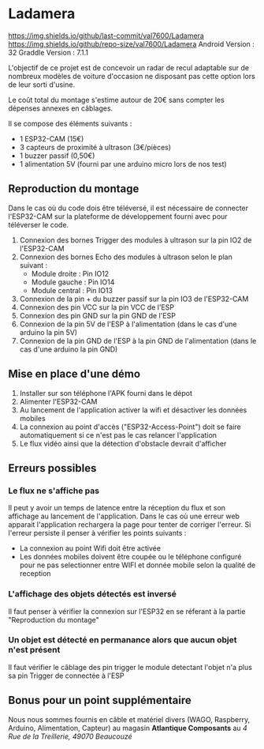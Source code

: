 # Ladamera
https://img.shields.io/github/last-commit/val7600/Ladamera
https://img.shields.io/github/repo-size/val7600/Ladamera
Android Version : 32
Graddle Version : 7.1.1

L'objectif de ce projet est de concevoir un radar de recul adaptable sur de nombreux modèles de voiture d'occasion ne disposant pas cette option lors de leur sorti d'usine.

Le coût total du montage s'estime autour de 20€ sans compter les dépenses annexes en câblages.

Il se compose des éléments suivants : 
  - 1 ESP32-CAM (15€)
  - 3 capteurs de proximité à ultrason (3€/pièces)
  - 1 buzzer passif (0,50€)
  - 1 alimentation 5V (fourni par une arduino micro lors de nos test)

## Reproduction du montage

Dans le cas où du code dois être téléversé, il est nécessaire de connecter l'ESP32-CAM sur la plateforme de développement fourni avec pour téléverser le code.

  1) Connexion des bornes Trigger des modules à ultrason sur la pin IO2 de l'ESP32-CAM
  2) Connexion des bornes Echo des modules à ultrason selon le plan suivant :
      - Module droite : Pin IO12
      - Module gauche : Pin IO14
      - Module central : Pin IO13
  3) Connexion de la pin + du buzzer passif sur la pin IO3 de l'ESP32-CAM
  4) Connexion des pin VCC sur la pin VCC de l'ESP
  5) Connexion des pin GND sur la pin GND de l'ESP
  6) Connexion de la pin 5V de l'ESP à l'alimentation (dans le cas d'une arduino la pin 5V)
  7) Connexion de la pin GND de l'ESP à la pin GND de l'alimentation (dans le cas d'une arduino la pin GND)

## Mise en place d'une démo

  1) Installer sur son téléphone l'APK fourni dans le dépot
  2) Alimenter l'ESP32-CAM
  3) Au lancement de l'application activer la wifi et désactiver les données mobiles
  4) La connexion au point d'accès ("ESP32-Access-Point") doit se faire automatiquement si ce n'est pas le cas relancer l'application
  5) Le flux vidéo ainsi que la détection d'obstacle devrait d'afficher

## Erreurs possibles

### Le flux ne s'affiche pas
Il peut y avoir un temps de latence entre la réception du flux et son affichage au lancement de l'application. 
Dans le cas où une erreur web apparait l'application rechargera la page pour tenter de corriger l'erreur.
Si l'erreur persiste il penser à vérifier les points suivants :
  - La connexion au point Wifi doit être activée
  - Les données mobiles doivent être coupée ou le téléphone configuré pour ne pas selectionner entre WIFI et donnée mobile selon la qualité de reception
 
 ### L'affichage des objets détectés est inversé
 Il faut penser à vérifier la connexion sur l'ESP32 en se réferant à la partie "Reproduction du montage"
 
 ### Un objet est détecté en permanance alors que aucun objet n'est présent
 Il faut vérifier le câblage des pin trigger le module detectant l'objet n'a plus sa pin Trigger de connectée à l'ESP

## Bonus pour un point supplémentaire
Nous nous sommes fournis en câble et matériel divers (WAGO, Raspberry, Arduino, Alimentation, Capteur) au magasin **Atlantique Composants** au *4 Rue de la Treillerie, 49070 Beaucouzé*
